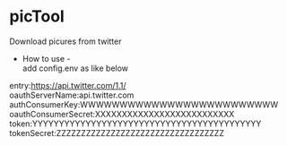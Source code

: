 # picTool

Download picures from twitter  

- How to use -    
add config.env as like below   
  
     
     
entry:https://api.twitter.com/1.1/  
oauthServerName:api.twitter.com  
authConsumerKey:WWWWWWWWWWWWWWWWWWWWWWWWW  
oauthConsumerSecret:XXXXXXXXXXXXXXXXXXXXXXXXXX  
token:YYYYYYYYYYYYYYYYYYYYYYYYYYYYYYYYYYYYYYYYYYY  
tokenSecret:ZZZZZZZZZZZZZZZZZZZZZZZZZZZZZZZZZZ  


